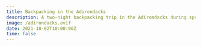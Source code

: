 ```yaml
---
title: Backpacking in the Adirondacks
description: A two-night backpacking trip in the Adirondacks during spring break.
image: /adirondacks.avif
date: 2021-10-02T10:00:00Z
time: false
---
```

